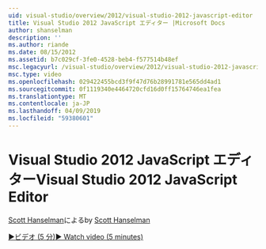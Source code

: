 ```yaml
---
uid: visual-studio/overview/2012/visual-studio-2012-javascript-editor
title: Visual Studio 2012 JavaScript エディター |Microsoft Docs
author: shanselman
description: ''
ms.author: riande
ms.date: 08/15/2012
ms.assetid: b7c029cf-3fe0-4528-beb4-f577514b48ef
msc.legacyurl: /visual-studio/overview/2012/visual-studio-2012-javascript-editor
msc.type: video
ms.openlocfilehash: 029422455bcd3f9f47d76b28991781e565dd4ad1
ms.sourcegitcommit: 0f1119340e4464720cfd16d0ff15764746ea1fea
ms.translationtype: MT
ms.contentlocale: ja-JP
ms.lasthandoff: 04/09/2019
ms.locfileid: "59380601"
---
```

# <a name="visual-studio-2012-javascript-editor"></a><span data-ttu-id="9452b-102">Visual Studio 2012 JavaScript エディター</span><span class="sxs-lookup"><span data-stu-id="9452b-102">Visual Studio 2012 JavaScript Editor</span></span>

<span data-ttu-id="9452b-103">[Scott Hanselman](https://github.com/shanselman)による</span><span class="sxs-lookup"><span data-stu-id="9452b-103">by [Scott Hanselman](https://github.com/shanselman)</span></span>

[<span data-ttu-id="9452b-104">&#9654;ビデオ (5 分)</span><span class="sxs-lookup"><span data-stu-id="9452b-104">&#9654; Watch video (5 minutes)</span></span>](https://channel9.msdn.com/Blogs/ASP-NET-Site-Videos/visual-studio-2012-javascript-editor)
